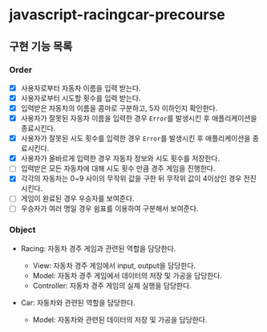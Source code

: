 # javascript-racingcar-precourse

## 구현 기능 목록

### Order

- [x] 사용자로부터 자동차 이름을 입력 받는다.
- [x] 사용자로부터 시도할 횟수를 입력 받는다.
- [x] 입력받은 자동차의 이름을 콤마로 구분하고, 5자 이하인지 확인한다.
- [x] 사용자가 잘못된 자동차 이름을 입력한 경우 `Error`를 발생시킨 후 애플리케이션을 종료시킨다.
- [x] 사용자가 잘못된 시도 횟수를 입력한 경우 `Error`를 발생시킨 후 애플리케이션을 종료시킨다.
- [x] 사용자가 올바르게 입력한 경우 자동차 정보와 시도 횟수를 저장한다.
- [ ] 입력받은 모든 자동차에 대해 시도 횟수 만큼 경주 게임을 진행한다.
- [x] 각각의 자동차는 0~9 사이의 무작위 값을 구한 뒤 무작위 값이 4이상인 경우 전진시킨다.
- [ ] 게임이 완료된 경우 우승자를 보여준다.
- [ ] 우승자가 여러 명일 경우 쉼표를 이용하여 구분해서 보여준다.

### Object

- Racing: 자동차 경주 게임과 관련된 역할을 담당한다.

  - View: 자동차 경주 게임에서 input, output을 담당한다.
  - Model: 자동차 경주 게임에서 데이터의 저장 및 가공을 담당한다.
  - Controller: 자동차 경주 게임의 실제 실행을 담당한다.

- Car: 자동차와 관련된 역할을 담당한다.
  - Model: 자동차와 관련된 데이터의 저장 및 가공을 담당한다.
